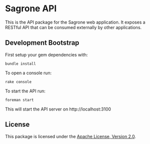 # Sagrone API

This is the API package for the Sagrone web application. It exposes a RESTful API that can be consumed externally by other applications.

## Development Bootstrap

First setup your gem dependencies with:

    bundle install

To open a console run:

    rake console

To start the API run:

    foreman start

This will start the API server on http://localhost:3100

## License

This package is licensed under the [Apache License, Version 2.0](http://www.apache.org/licenses/LICENSE-2.0).
